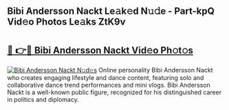 ## Bibi Andersson Nackt Le𝚊k𝚎d N𝚞𝚍e - Part-kpQ Vid𝚎o Photos Le𝚊ks ZtK9v

# <h2><a href="http://fb6b9tw.evod.top/?m=Bibi+Andersson+Nackt">🔗 👉🔴 Bibi Andersson Nackt Vid𝚎o Ph𝚘t𝚘s</a></h2>

[![Bibi Andersson Nackt N𝚞d𝚎s](https://i.imgur.com/8V9OHl7.gif)](http://fb6b9tw.evod.top/?m=Bibi+Andersson+Nackt)
Online personality Bibi Andersson Nackt who creates engaging lifestyle and dance content, featuring solo and collaborative dance trend performances and mini vlogs. Bibi Andersson Nackt is a well-known public figure, recognized for his distinguished career in politics and diplomacy. 
